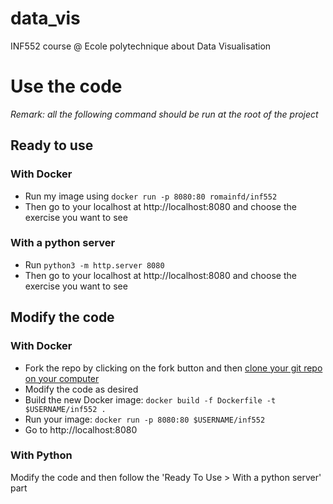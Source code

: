 # data_vis
INF552 course @ Ecole polytechnique about Data Visualisation

# Use the code
_Remark: all the following command should be run at the root of the project_
## Ready to use
### With Docker
* Run my image using `docker run -p 8080:80 romainfd/inf552`
* Then go to your localhost at http://localhost:8080 and choose the exercise you want to see

### With a python server
* Run `python3 -m http.server 8080`
* Then go to your localhost at http://localhost:8080 and choose the exercise you want to see

## Modify the code
### With Docker
* Fork the repo by clicking on the fork button and then [clone your git repo on your computer](https://help.github.com/articles/cloning-a-repository/)
* Modify the code as desired
* Build the new Docker image: `docker build -f Dockerfile -t $USERNAME/inf552 .`
* Run your image: `docker run -p 8080:80 $USERNAME/inf552`
* Go to http://localhost:8080

### With Python
Modify the code and then follow the 'Ready To Use > With a python server' part
